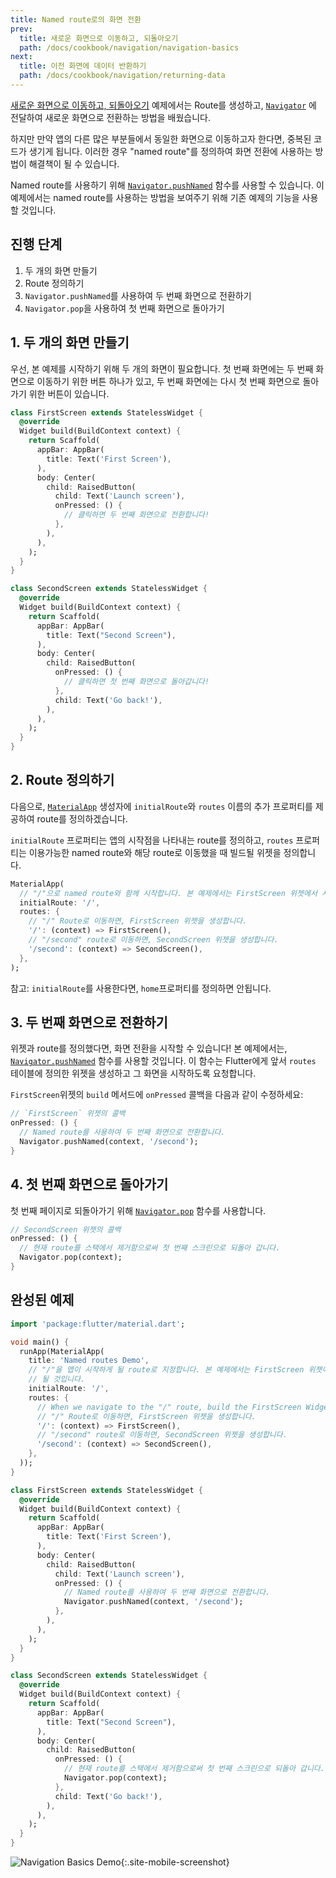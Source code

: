 ```yaml
---
title: Named route로의 화면 전환
prev:
  title: 새로운 화면으로 이동하고, 되돌아오기
  path: /docs/cookbook/navigation/navigation-basics
next:
  title: 이전 화면에 데이터 반환하기
  path: /docs/cookbook/navigation/returning-data
---
```


[새로운 화면으로 이동하고, 되돌아오기](/docs/cookbook/navigation/navigation-basics/)
예제에서는 Route를 생성하고,
[`Navigator`]({{site.api}}/flutter/widgets/Navigator-class.html)
에 전달하여 새로운 화면으로 전환하는 방법을 배웠습니다.

하지만 만약 앱의 다른 많은 부분들에서 동일한 화면으로 이동하고자 한다면, 중복된 코드가
생기게 됩니다. 이러한 경우 "named route"를 정의하여 화면 전환에 사용하는 방법이 해결책이
될 수 있습니다.

Named route를 사용하기 위해 [`Navigator.pushNamed`]({{site.api}}/flutter/widgets/Navigator/pushNamed.html)
함수를 사용할 수 있습니다. 이 예제에서는 named route를 사용하는 방법을 보여주기 위해
기존 예제의 기능을 사용할 것입니다.

## 진행 단계

  1. 두 개의 화면 만들기
  2. Route 정의하기
  3. `Navigator.pushNamed`를 사용하여 두 번째 화면으로 전환하기
  4. `Navigator.pop`을 사용하여 첫 번째 화면으로 돌아가기

## 1. 두 개의 화면 만들기

우선, 본 예제를 시작하기 위해 두 개의 화면이 필요합니다. 첫 번째 화면에는 두 번째 화면으로 
이동하기 위한 버튼 하나가 있고, 두 번째 화면에는 다시 첫 번째 화면으로 돌아가기 위한 버튼이
있습니다.

```dart
class FirstScreen extends StatelessWidget {
  @override
  Widget build(BuildContext context) {
    return Scaffold(
      appBar: AppBar(
        title: Text('First Screen'),
      ),
      body: Center(
        child: RaisedButton(
          child: Text('Launch screen'),
          onPressed: () {
            // 클릭하면 두 번째 화면으로 전환합니다!
          },
        ),
      ),
    );
  }
}

class SecondScreen extends StatelessWidget {
  @override
  Widget build(BuildContext context) {
    return Scaffold(
      appBar: AppBar(
        title: Text("Second Screen"),
      ),
      body: Center(
        child: RaisedButton(
          onPressed: () {
            // 클릭하면 첫 번째 화면으로 돌아갑니다!
          },
          child: Text('Go back!'),
        ),
      ),
    );
  }
}
```

## 2. Route 정의하기

다음으로, [`MaterialApp`]({{site.api}}/flutter/material/MaterialApp-class.html) 생성자에 
`initialRoute`와 `routes` 이름의 추가 프로퍼티를 제공하여 route를 정의하겠습니다. 

`initialRoute` 프로퍼티는 앱의 시작점을 나타내는 route를 정의하고, `routes` 프로퍼티는 이용가능한 
named route와 해당 route로 이동했을 때 빌드될 위젯을 정의합니다.

<!-- skip -->
```dart
MaterialApp(
  // "/"으로 named route와 함께 시작합니다. 본 예제에서는 FirstScreen 위젯에서 시작합니다.
  initialRoute: '/',
  routes: {
    // "/" Route로 이동하면, FirstScreen 위젯을 생성합니다.
    '/': (context) => FirstScreen(),
    // "/second" route로 이동하면, SecondScreen 위젯을 생성합니다.
    '/second': (context) => SecondScreen(),
  },
);
```

참고: `initialRoute`를 사용한다면, `home`프로퍼티를 정의하면 안됩니다.

## 3. 두 번째 화면으로 전환하기

위젯과 route를 정의했다면, 화면 전환을 시작할 수 있습니다! 본 예제에서는, 
[`Navigator.pushNamed`]({{site.api}}/flutter/widgets/Navigator/pushNamed.html)
함수를 사용할 것입니다. 이 함수는 Flutter에게 앞서 `routes` 테이블에 정의한 위젯을 생성하고 
그 화면을 시작하도록 요청합니다.


`FirstScreen`위젯의 `build` 메서드에 `onPressed` 콜백을 다음과 같이 수정하세요:

<!-- skip -->
```dart
// `FirstScreen` 위젯의 콜백
onPressed: () {
  // Named route를 사용하여 두 번째 화면으로 전환합니다.
  Navigator.pushNamed(context, '/second');
}
```

## 4. 첫 번째 화면으로 돌아가기

첫 번째 페이지로 되돌아가기 위해
[`Navigator.pop`]({{site.api}}/flutter/widgets/Navigator/pop.html)
함수를 사용합니다.

<!-- skip -->
```dart
// SecondScreen 위젯의 콜백
onPressed: () {
  // 현재 route를 스택에서 제거함으로써 첫 번째 스크린으로 되돌아 갑니다.
  Navigator.pop(context);
}
```

## 완성된 예제

```dart
import 'package:flutter/material.dart';

void main() {
  runApp(MaterialApp(
    title: 'Named routes Demo',
    // "/"을 앱이 시작하게 될 route로 지정합니다. 본 예제에서는 FirstScreen 위젯이 첫 번째 페이지가
    // 될 것입니다.
    initialRoute: '/',
    routes: {
      // When we navigate to the "/" route, build the FirstScreen Widget
      // "/" Route로 이동하면, FirstScreen 위젯을 생성합니다.
      '/': (context) => FirstScreen(),
      // "/second" route로 이동하면, SecondScreen 위젯을 생성합니다.
      '/second': (context) => SecondScreen(),
    },
  ));
}

class FirstScreen extends StatelessWidget {
  @override
  Widget build(BuildContext context) {
    return Scaffold(
      appBar: AppBar(
        title: Text('First Screen'),
      ),
      body: Center(
        child: RaisedButton(
          child: Text('Launch screen'),
          onPressed: () {
            // Named route를 사용하여 두 번째 화면으로 전환합니다.
            Navigator.pushNamed(context, '/second');
          },
        ),
      ),
    );
  }
}

class SecondScreen extends StatelessWidget {
  @override
  Widget build(BuildContext context) {
    return Scaffold(
      appBar: AppBar(
        title: Text("Second Screen"),
      ),
      body: Center(
        child: RaisedButton(
          onPressed: () {
            // 현재 route를 스택에서 제거함으로써 첫 번째 스크린으로 되돌아 갑니다.
            Navigator.pop(context);
          },
          child: Text('Go back!'),
        ),
      ),
    );
  }
}
```

![Navigation Basics Demo](/images/cookbook/navigation-basics.gif){:.site-mobile-screenshot}
